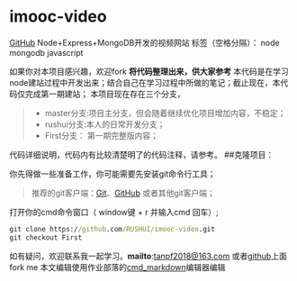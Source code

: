 # imooc-video 
[GitHub][1] 
Node+Express+MongoDB开发的视频网站
标签（空格分隔）： node mongodb javascript

如果你对本项目感兴趣，欢迎fork
**将代码整理出来，供大家参考**
本代码是在学习node建站过程中开发出来；结合自己在学习过程中所做的笔记；截止现在，本代码仅完成第一期建站；
本项目现在存在三个分支，
> * master分支:项目主分支，但会随着继续优化项目增加内容，不稳定；
> * rushui分支:本人的日常开发分支；
> * First分支： 第一期完整版内容；

代码详细说明，代码内有比较清楚明了的代码注释，请参考。
##克隆项目：

你先得做一些准备工作，你可能需要先安装git命令行工具；
> 推荐的git客户端：[Git][2]、[GitHub][3] 或者其他git客户端；

打开你的cmd命令窗口（ window键 + r 并输入cmd 回车）;
```cmd
git clone https://github.com/RUSHUI/imooc-video.git
git checkout First
```

如有疑问，欢迎联系我一起学习。**mailto**:tanpf2018@163.com
或者[github][4]上面fork me
本文编辑使用作业部落的[cmd_markdown][5]编辑器编辑


 


  [1]: https://github.com/RUSHUI/imooc-video
  [2]: https://git-scm.com/ "git-scm"
  [3]: https://desktop.github.com/ "GitHub For Window"
  [4]: https://github.com/RUSHUI
  [5]: https://www.zybuluo.com/mdeditor
